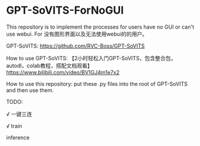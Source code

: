 # GPT-SoVITS-ForNoGUI
This repository is to implement the processes for users have no GUI or can't use webui. For 没有图形界面以及无法使用webui的的用户。

GPT-SoVITS: https://github.com/RVC-Boss/GPT-SoVITS

How to use GPT-SoVITS: 【2小时轻松入门GPT-SoVITS，包含整合包，autodl，colab教程，搭配文档观看】 https://www.bilibili.com/video/BV1GJ4m1e7x2

How to use this repository:
  put these .py files into the root of GPT-SoVITS and then use them.

TODO:

  √ 一键三连
  
  √ train

  inference
